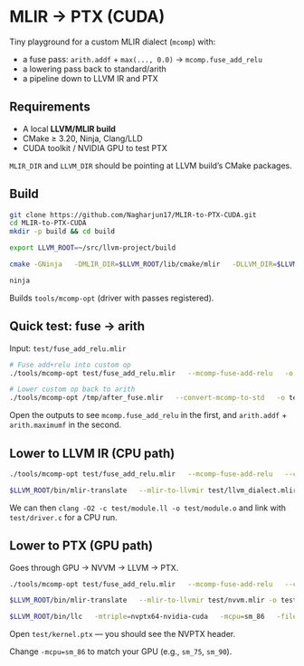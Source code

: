 # MLIR → PTX (CUDA)

Tiny playground for a custom MLIR dialect (`mcomp`) with:
- a fuse pass: `arith.addf` + `max(..., 0.0)` → `mcomp.fuse_add_relu`
- a lowering pass back to standard/arith
- a pipeline down to LLVM IR and PTX

## Requirements

- A local **LLVM/MLIR build**
- CMake ≥ 3.20, Ninja, Clang/LLD
- CUDA toolkit / NVIDIA GPU to test PTX

`MLIR_DIR` and `LLVM_DIR` should be pointing at LLVM build’s CMake packages.

## Build

```bash
git clone https://github.com/Nagharjun17/MLIR-to-PTX-CUDA.git
cd MLIR-to-PTX-CUDA
mkdir -p build && cd build

export LLVM_ROOT=~/src/llvm-project/build

cmake -GNinja   -DMLIR_DIR=$LLVM_ROOT/lib/cmake/mlir   -DLLVM_DIR=$LLVM_ROOT/lib/cmake/llvm   -DCMAKE_PREFIX_PATH="$LLVM_ROOT"   ..

ninja
```

Builds `tools/mcomp-opt` (driver with passes registered).

## Quick test: fuse → arith

Input: `test/fuse_add_relu.mlir`

```bash
# Fuse add+relu into custom op
./tools/mcomp-opt test/fuse_add_relu.mlir   --mcomp-fuse-add-relu   -o test/after_fuse.mlir

# Lower custom op back to arith
./tools/mcomp-opt /tmp/after_fuse.mlir   --convert-mcomp-to-std   -o test/back_to_arith.mlir
```

Open the outputs to see `mcomp.fuse_add_relu` in the first, and `arith.addf` + `arith.maximumf` in the second.

## Lower to LLVM IR (CPU path)

```bash
./tools/mcomp-opt test/fuse_add_relu.mlir   --mcomp-fuse-add-relu   --convert-mcomp-to-std | $LLVM_ROOT/bin/mlir-opt   --canonicalize --cse   --convert-elementwise-to-linalg   --one-shot-bufferize="bufferize-function-boundaries=1"   --convert-linalg-to-loops   --convert-scf-to-cf   --convert-to-llvm   --reconcile-unrealized-casts   -o test/llvm_dialect.mlir

$LLVM_ROOT/bin/mlir-translate   --mlir-to-llvmir test/llvm_dialect.mlir -o /test/module.ll
```

We can then `clang -O2 -c test/module.ll -o test/module.o` and link with `test/driver.c` for a CPU run.

## Lower to PTX (GPU path)

Goes through GPU → NVVM → LLVM → PTX.

```bash
./tools/mcomp-opt test/fuse_add_relu.mlir   --mcomp-fuse-add-relu   --convert-mcomp-to-std | $LLVM_ROOT/bin/mlir-opt   --canonicalize --cse   --convert-elementwise-to-linalg   --one-shot-bufferize="bufferize-function-boundaries=1 function-boundary-type-conversion=identity-layout-map"   --convert-linalg-to-parallel-loops   --convert-parallel-loops-to-gpu   --gpu-kernel-outlining   --convert-scf-to-cf   --convert-gpu-to-nvvm   --convert-math-to-llvm   --convert-to-llvm   --reconcile-unrealized-casts   -o test/nvvm.mlir

$LLVM_ROOT/bin/mlir-translate   --mlir-to-llvmir test/nvvm.mlir -o test/nvvm.ll

$LLVM_ROOT/bin/llc   -mtriple=nvptx64-nvidia-cuda   -mcpu=sm_86   -filetype=asm   test/nvvm.ll -o test/kernel.ptx
```

Open `test/kernel.ptx` — you should see the NVPTX header.

Change `-mcpu=sm_86` to match your GPU (e.g., `sm_75`, `sm_90`).
